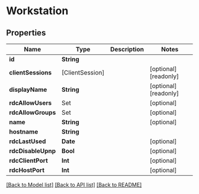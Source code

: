 # Workstation

## Properties

Name | Type | Description | Notes
------------ | ------------- | ------------- | -------------
**id** | **String** |  | 
**clientSessions** | [ClientSession] |  | [optional] [readonly] 
**displayName** | **String** |  | [optional] [readonly] 
**rdcAllowUsers** | Set<ElementsUserReference> |  | [optional] 
**rdcAllowGroups** | Set<ElementsGroupReference> |  | [optional] 
**name** | **String** |  | [optional] 
**hostname** | **String** |  | 
**rdcLastUsed** | **Date** |  | [optional] 
**rdcDisableUpnp** | **Bool** |  | [optional] 
**rdcClientPort** | **Int** |  | [optional] 
**rdcHostPort** | **Int** |  | [optional] 

[[Back to Model list]](../#documentation-for-models) [[Back to API list]](../#documentation-for-api-endpoints) [[Back to README]](../)


